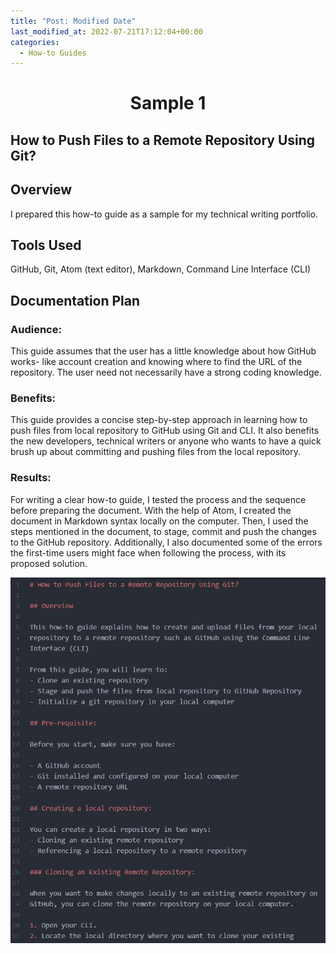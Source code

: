 ```yaml
---
title: "Post: Modified Date"
last_modified_at: 2022-07-21T17:12:04+00:00
categories:
  - How-to Guides
---
```


# <div align="center"> Sample 1
## How to Push Files to a Remote Repository Using Git?

## Overview
I prepared this how-to guide as a sample for my technical writing portfolio.

## Tools Used
GitHub, Git, Atom (text editor), Markdown, Command Line Interface (CLI)

## Documentation Plan

### Audience:
This guide assumes that the user has a little knowledge about how GitHub works- like account creation and knowing where to find the URL of the repository. The user need not necessarily have a strong coding knowledge.

### Benefits:
This guide provides a concise step-by-step approach in learning how to push files from local repository to GitHub using Git and CLI. It also benefits the new developers, technical writers or anyone who wants to have a quick brush up about committing and pushing files from the local repository.

### Results:
For writing a clear how-to guide, I tested the process and the sequence before preparing the document. With the help of Atom, I created the document in Markdown syntax locally on the computer. Then, I used the steps mentioned in the document, to stage, commit and push the changes to the GitHub repository. Additionally, I also documented some of the errors the first-time users might face when following the process, with its proposed solution.

<a href="https://github.com/sahanaasaravanan/Github_documentation/blob/8125d88a806548079669d1e3db1403ab9fc41927/Uploading_with_GitCMD.md">![Sample 1](https://github.com/sahanaasaravanan/sahanaasaravanan.github.io/blob/c7fdc633ed7f4cde46ccaa69052b159a5fb397f5/assets/images/how-to1.jpg)</a>
